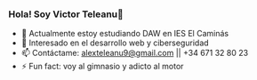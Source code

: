 ### Hola! Soy Victor Teleanu👋

- 🌱 Actualmente estoy estudiando DAW en IES El Caminás
- 🤔 Interesado en el desarrollo web y ciberseguridad
- 📫 Contáctame: alexteleanu9@gmail.com || +34 671 32 80 23
- ⚡ Fun fact: voy al gimnasio y adicto al motor
